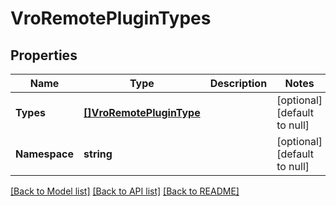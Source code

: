 # VroRemotePluginTypes

## Properties
Name | Type | Description | Notes
------------ | ------------- | ------------- | -------------
**Types** | [**[]VroRemotePluginType**](VroRemotePluginType.md) |  | [optional] [default to null]
**Namespace** | **string** |  | [optional] [default to null]

[[Back to Model list]](../README.md#documentation-for-models) [[Back to API list]](../README.md#documentation-for-api-endpoints) [[Back to README]](../README.md)


